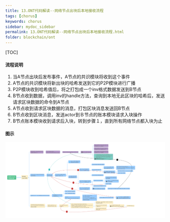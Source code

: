 ```yaml
---
title: 13.ONT代码解读--网络节点出块后本地接收流程
tags: [chorus]
keywords: chorus
sidebar: mydoc_sidebar
permalink: 13.ONT代码解读--网络节点出块后本地接收流程.html
folder: blockchain/ont
---
```

[TOC]
#### 流程说明
1. 当A节点出块后发布事件，A节点的共识模块将收到这个事件
2. A节点的共识模块将新出块的哈希发送到它的P2P模块进行广播
3. P2P模块收到哈希值后，将之打包成一个inv格式数据发送到B节点
4. B节点收到数据，调用inv的handle方法，查询到本地无此区块的哈希后，发送请求区块数据的命令到A节点
5. A节点收到请求区块数据的消息，打包区块消息发送回B节点
6. B节点收到区块消息，发送actor到Ｂ节点的账本模块请求入块操作
7. B节点账本模块收到请求后入块，转到步骤１，直到所有网络节点都入块为止
#### 图示

![13-1](./images/blockchain/ont/13-1.png)
